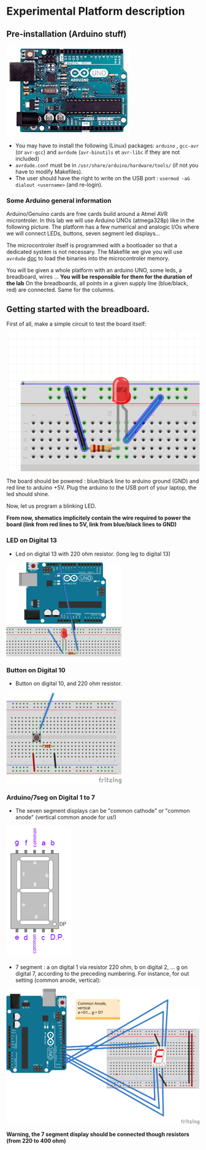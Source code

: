 # Experimental Platform description


## Pre-installation (Arduino stuff)

![Arduino Uno Platform](figs/arduino-uno-dip-rev3.jpg)

  * You may have to install the following (Linux) packages: `arduino` ,
`gcc-avr` (or `avr-gcc`) and `avrdude` (`avr-binutils` et `avr-libc` if they are not included)
  * `avrdude.conf` must be in `/usr/share/arduino/hardware/tools/` (if not you have to modify Makefiles).
  * The user should have the right to write on  the USB port :
`usermod -aG dialout <username>` (and re-login).


### Some Arduino general information

Arduino/Genuino cards are free cards build around a Atmel AVR
microntroler. In this lab we will use  Arduino UNOs (atmega328p) like
in the following picture. The platform has a few numerical and
analogic I/Os where we will connect LEDs, buttons, seven segment led
displays...

The microcontroler itself is programmed with a bootloader so that a dedicated
system is not necessary. The Makefile we give you will use   `avrdude`
[doc](http://www.nongnu.org/avrdude/) to load the binaries into the
microcontroler memory.

You will be given a whole platform with an arduino UNO, some leds, a
breadboard, wires ...  **You will be responsible for them for the
duration of the lab** On the breadboards, all points in a given
supply line (blue/black, red) are connected. Same for the columns.



## Getting started with the breadboard.

First of all, make a simple circuit to test the board itself: 

![Simple led](figs/mini_circuit.png)

The board should be powered : blue/black line to arduino ground (GND)
and red line to arduino +5V. Plug the arduino to the USB port of your
laptop, the led should shine. 

Now, let us program a blinking LED. 

**From now, shematics implicitely contain the wire required to power
the board (link from red lines to 5V, link from blue/black lines to GND)**


### LED on Digital 13

* Led on digital 13 with 220 ohm resistor. (long leg to digital 13)

![Arduino Uno + Led on Port Digital 13](figs/p-led_schema1_port13_cut.png)


### Button on Digital 10

* Button on digital 10, and 220 ohm resistor.

![Button on Port Digital 10](figs/p-boutonpoussoir_arduino.png)


### Arduino/7seg on Digital 1 to 7

* The seven segment displays can be "common cathode" or "common anode"
  (vertical common anode for us!)

![7 seg Vertical Interface](figs/numerotation_7segvertical_CC.png)

* 7 segment : a on digital 1 via resistor 220 ohm, b on digital 2, ...
  g on digital 7, according to the preceding numbering. For instance,
  for out setting (common anode, vertical):

![Arduino Uno + 7 seg Common Anode Vertical](figs/7SegmentAC_vertical_bb.png)

**Warning, the 7 segment display should be connected though resistors
(from 220 to 400 ohm)**
